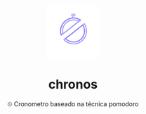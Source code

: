 <p align="center">
<img src="./assets/chronos-logo.svg" width="120" height="120"/>
</p>

<h1 align="center">chronos</h1>
<p align="center">
⏲ Cronometro baseado na técnica pomodoro
</p>
